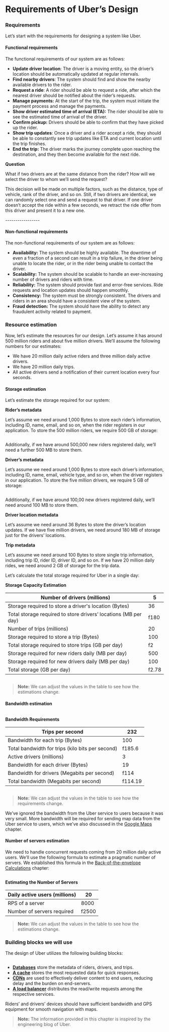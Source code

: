 # Requirements of Uber’s Design

### Requirements <a href="#requirements-0" id="requirements-0"></a>

Let’s start with the requirements for designing a system like Uber.

#### Functional requirements <a href="#functional-requirements-1" id="functional-requirements-1"></a>

The functional requirements of our system are as follows:

* **Update driver location**: The driver is a moving entity, so the driver’s location should be automatically updated at regular intervals.
* **Find nearby drivers**: The system should find and show the nearby available drivers to the rider.
* **Request a ride**: A rider should be able to request a ride, after which the nearest driver should be notified about the rider’s requests.
* **Manage payments:** At the start of the trip, the system must initiate the payment process and manage the payments.
* **Show driver estimated time of arrival (ETA):** The rider should be able to see the estimated time of arrival of the driver.
* **Confirm pickup:** Drivers should be able to confirm that they have picked up the rider.
* **Show trip updates**: Once a driver and a rider accept a ride, they should be able to constantly see trip updates like ETA and current location until the trip finishes.
* **End the trip:** The driver marks the journey complete upon reaching the destination, and they then become available for the next ride.

**Question**

What if two drivers are at the same distance from the rider? How will we select the driver to whom we’ll send the request?

This decision will be made on multiple factors, such as the distance, type of vehicle, rank of the driver, and so on. Still, if two drivers are identical, we can randomly select one and send a request to that driver. If one driver doesn’t accept the ride within a few seconds, we retract the ride offer from this driver and present it to a new one.

\-----------------

#### Non-functional requirements <a href="#non-functional-requirements-0" id="non-functional-requirements-0"></a>

The non-functional requirements of our system are as follows:

* **Availability:** The system should be highly available. The downtime of even a fraction of a second can result in a trip failure, in the driver being unable to locate the rider, or in the rider being unable to contact the driver.
* **Scalability:** The system should be scalable to handle an ever-increasing number of drivers and riders with time.
* **Reliability:** The system should provide fast and error-free services. Ride requests and location updates should happen smoothly.
* **Consistency:** The system must be strongly consistent. The drivers and riders in an area should have a consistent view of the system.
* **Fraud detection:** The system should have the ability to detect any fraudulent activity related to payment.

### Resource estimation <a href="#resource-estimation-0" id="resource-estimation-0"></a>

Now, let’s estimate the resources for our design. Let’s assume it has around 500 million riders and about five million drivers. We’ll assume the following numbers for our estimates:

* We have 20 million daily active riders and three million daily active drivers.
* We have 20 million daily trips.
* All active drivers send a notification of their current location every four seconds.

#### Storage estimation <a href="#storage-estimation-0" id="storage-estimation-0"></a>

Let’s estimate the storage required for our system:

**Rider’s metadata**

Let’s assume we need around 1,000 Bytes to store each rider’s information, including ID, name, email, and so on, when the rider registers in our application. To store the 500 million riders, we require 500 GB of storage:

<figure><img src="https://kuweiguge.github.io/Grokking-Modern-System-Design-Interview-Gitbook/assets/Screenshot 2023-09-03 at 7.01.43 PM.png" alt=""><figcaption></figcaption></figure>

Additionally, if we have around 500,000 new riders registered daily, we’ll need a further 500 MB to store them.

**Driver’s metadata**

Let’s assume we need around 1,000 Bytes to store each driver’s information, including ID, name, email, vehicle type, and so on, when the driver registers in our application. To store the five million drivers, we require 5 GB of storage:

<figure><img src="https://kuweiguge.github.io/Grokking-Modern-System-Design-Interview-Gitbook/assets/Screenshot 2023-09-03 at 7.01.55 PM.png" alt=""><figcaption></figcaption></figure>

Additionally, if we have around 100,00 new drivers registered daily, we’ll need around 100 MB to store them.

**Driver location metadata**

Let’s assume we need around 36 Bytes to store the driver’s location updates. If we have five million drivers, we need around 180 MB of storage just for the drivers’ locations.

**Trip metadata**

Let’s assume we need around 100 Bytes to store single trip information, including trip ID, rider ID, driver ID, and so on. If we have 20 million daily rides, we need around 2 GB of storage for the trip data.

Let’s calculate the total storage required for Uber in a single day:

**Storage Capacity Estimation**

| Number of drivers (millions)                                    | 5     |
| --------------------------------------------------------------- | ----- |
| Storage required to store a driver's location (Bytes)           | 36    |
| Total storage required to store drivers’ locations (MB per day) | f180  |
| Number of trips (millions)                                      | 20    |
| Storage required to store a trip (Bytes)                        | 100   |
| Total storage required to store trips (GB per day)              | f2    |
| Storage required for new riders daily (MB per day)              | 500   |
| Storage required for new drivers daily (MB per day)             | 100   |
| Total storage (GB per day)                                      | f2.78 |

<figure><img src="https://kuweiguge.github.io/Grokking-Modern-System-Design-Interview-Gitbook/assets/Screenshot 2023-09-03 at 7.02.25 PM.png" alt=""><figcaption></figcaption></figure>

> **Note:** We can adjust the values in the table to see how the estimations change.

#### Bandwidth estimation <a href="#bandwidth-estimation-0" id="bandwidth-estimation-0"></a>

<figure><img src="https://kuweiguge.github.io/Grokking-Modern-System-Design-Interview-Gitbook/assets/Screenshot 2023-09-03 at 7.02.48 PM.png" alt=""><figcaption></figcaption></figure>

**Bandwidth Requirements**

| Trips per second                                 | 232     |
| ------------------------------------------------ | ------- |
| Bandwidth for each trip (Bytes)                  | 100     |
| Total bandwidth for trips (kilo bits per second) | f185.6  |
| Active drivers (millions)                        | 3       |
| Bandwidth for each driver (Bytes)                | 19      |
| Bandwidth for drivers (Megabits per second)      | f114    |
| Total bandwidth (Megabits per second)            | f114.19 |

<figure><img src="https://kuweiguge.github.io/Grokking-Modern-System-Design-Interview-Gitbook/assets/Screenshot 2023-09-03 at 7.03.05 PM.png" alt=""><figcaption></figcaption></figure>

> **Note:** We can adjust the values in the table to see how the requirements change.

We’ve ignored the bandwidth from the Uber service to users because it was very small. More bandwidth will be required for sending map data from the Uber service to users, which we’ve also discussed in the [Google Maps](../design-google-maps/system-design-google-maps.md) chapter.

#### Number of servers estimation <a href="#number-of-servers-estimation-0" id="number-of-servers-estimation-0"></a>

We need to handle concurrent requests coming from 20 million daily active users. We’ll use the following formula to estimate a pragmatic number of servers. We established this formula in the [Back-of-the-envelope Calculations](../back-of-the-envelope-calculations/put-back-of-the-envelope-numbers-in-perspective.md) chapter:

<figure><img src="https://kuweiguge.github.io/Grokking-Modern-System-Design-Interview-Gitbook/assets/Screenshot 2023-09-03 at 7.03.49 PM.png" alt=""><figcaption></figcaption></figure>

**Estimating the Number of Servers**

| Daily active users (millions) | 20    |
| ----------------------------- | ----- |
| RPS of a server               | 8000  |
| Number of servers required    | f2500 |

> **Note:** We can adjust the values in the table to see how the estimations change.

### Building blocks we will use <a href="#building-blocks-we-will-use-0" id="building-blocks-we-will-use-0"></a>

The design of Uber utilizes the following building blocks:

<figure><img src="https://kuweiguge.github.io/Grokking-Modern-System-Design-Interview-Gitbook/assets/Screenshot 2023-09-03 at 7.04.04 PM.png" alt=""><figcaption></figcaption></figure>

* [**Databases**](../databases/introduction-to-databases.md) store the metadata of riders, drivers, and trips.
* [**A cache**](../content-delivery-network-cdn/introduction-to-a-cdn.md) stores the most requested data for quick responses.
* [**CDNs**](../content-delivery-network-cdn/introduction-to-a-cdn.md) are used to effectively deliver content to end users, reducing delay and the burden on end-servers.
* [**A load balancer**](../load-balancers/introduction-to-load-balancers.md) distributes the read/write requests among the respective services.

Riders’ and drivers’ devices should have sufficient bandwidth and GPS equipment for smooth navigation with maps.

> **Note:** The information provided in this chapter is inspired by the engineering blog of Uber.
